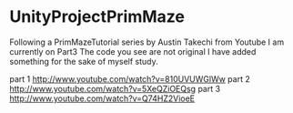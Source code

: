 UnityProjectPrimMaze
====================

Following a PrimMazeTutorial series by Austin Takechi from Youtube 
I am currently on Part3 
The code you see are not original I have added something for the sake of myself study. 

part 1  http://www.youtube.com/watch?v=810UVUWGlWw
part 2  http://www.youtube.com/watch?v=5XeQZiOEQsg
part 3  http://www.youtube.com/watch?v=Q74HZ2VioeE
